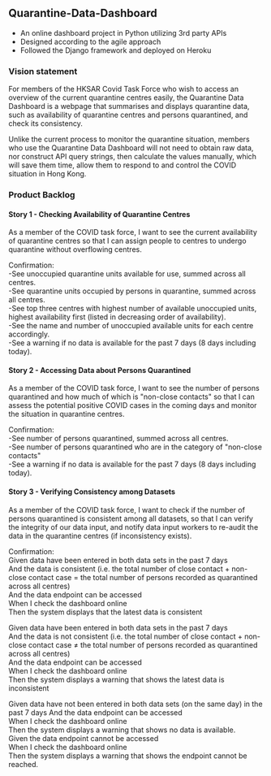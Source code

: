 ## Quarantine-Data-Dashboard

 - An online dashboard project in Python utilizing 3rd party APIs 
 - Designed according to the agile approach
 - Followed the Django framework and deployed on Heroku

### Vision statement
  For members of the HKSAR Covid Task Force who wish to access an overview of the current quarantine centres easily, the Quarantine Data Dashboard is a webpage that summarises and displays quarantine data, such as availability of quarantine centres and persons quarantined, and check its consistency.

  Unlike the current process to monitor the quarantine situation, members who use the Quarantine Data Dashboard will not need to obtain raw data, nor construct API query strings, then calculate the values manually, which will save them time, allow them to respond to and control the COVID situation in Hong Kong.


### Product Backlog 
#### Story 1 - Checking Availability of Quarantine Centres
As a member of the COVID task force, I want to see the current availability of quarantine centres so that I can assign people to centres to undergo quarantine without overflowing centres.

Confirmation:\
-See unoccupied quarantine units available for use, summed across all centres.\
-See quarantine units occupied by persons in quarantine, summed across all centres.\
-See top three centres with highest number of available unoccupied units, highest availability first (listed in decreasing order of availability).\
-See the name and number of unoccupied available units for each centre accordingly.\
-See a warning if no data is available for the past 7 days (8 days including today).

#### Story 2 - Accessing Data about Persons Quarantined
As a member of the COVID task force, I want to see the number of persons quarantined and how much of which is "non-close contacts" so that I can assess the potential positive COVID cases in the coming days and monitor the situation in quarantine centres.

Confirmation:\
-See number of persons quarantined, summed across all centres.\
-See number of persons quarantined who are in the category of "non-close contacts"\
-See a warning if no data is available for the past 7 days (8 days including today).
   
#### Story 3 - Verifying Consistency among Datasets
As a member of the COVID task force, I want to check if the number of persons quarantined is consistent among all datasets, so that I can verify the integrity of our data input, and notify data input workers to re-audit the data in the quarantine centres (if inconsistency exists).

Confirmation:\
Given data have been entered in both data sets in the past 7 days\
And the data is consistent (i.e. the total number of close contact + non-close contact case = the total number of persons recorded as quarantined across all centres)\
And the data endpoint can be accessed\
When I check the dashboard online\
Then the system displays that the latest data is consistent

Given data have been entered in both data sets in the past 7 days\
And the data is not consistent (i.e. the total number of close contact + non-close contact case ≠ the total number of persons recorded as quarantined across all centres)\
And the data endpoint can be accessed\
When I check the dashboard online\
Then the system displays a warning that shows the latest data is inconsistent

Given data have not been entered in both data sets (on the same day) in the past 7 days And the data endpoint can be accessed\
When I check the dashboard online\
Then the system displays a warning that shows no data is available.\
Given the data endpoint cannot be accessed\
When I check the dashboard online\
Then the system displays a warning that shows the endpoint cannot be reached.
